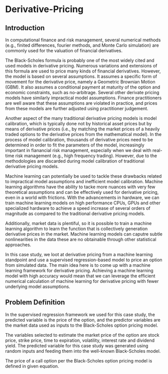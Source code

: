 # Derivative-Pricing

## Introduction
In computational finance and risk management, several numerical methods (e.g., finited differences, fourier methods, and Monte Carlo simulation) are commonly used for the valuation of financial derivatives.

The Black-Scholes formula is probably one of the most widely cited and used models in derivative pricing. Numerous variations and extensions of this formula are used to price many kinds of financial derivatives. However, the model is based on several assumptions. It assumes a specific form of movement for the derivative price, namely a Geometric Brownian Motion (GBM). It also assumes a conditional payment at maturity of the option and economic constraints, such as no-arbitrage. Several other derivate pricing models have similarly impractical model assumptions. Finance practitioners are well aware that these assumptions are violated in practice, and prices from these models are further adjusted using practitioner judgement.

Another aspect of the many traditional derivative pricing models is model calibration, which is typically done not by historical asset prices but by means of derivative prices (i.e., by matching the market prices of a heavily traded options to the derivative prices from the mathematical model). In the process of model calibration, thousands of derivative prices need to be determined in order to fit the parameters of the model, increasingly important in fianancial risk management, especially when we deal with real-time risk management (e.g., high frequency trading). However, due to the methodologies are discarded during model calibration of traditional derivative pricing models.

Machine learning can potentially be used to tackle these drawbacks related to impractical model assumptions and inefficient model calibration. Machine learning algorithms have the ability to tacke more nuances with very few theoretical assumptions and can be effectively used for derivative pricing, even in a world with frictions. With the advancements in hardware, we can train machine learning models on high performance CPUs, GPUs and other specialized hardware to achieve a speed increase of several orders of magnitude as compared to the traditional derivative pricing models.

Additionally, market data is plentiful, so it is possible to train a machine learning algorithm to learn the function that is collectively generation derivative prices in the market. Machine learning models can caputre subtle nonlinearities in the data these are no obtainable through other statistical approaches.

In this case study, we loot at derivative pricing from a machine learning standpoint and use a supervised regression-based model to price an option from simulated data. The main idea here is to come up with a machine learning framework for derivative pricing. Achieving a machine learning model with high accuracy would mean that we can leverage the efficient numerical calculation of machine learning for derivative pricing with fewer underlying model assumptions.

## Problem Definition

In the supervised regression framework we used for this case study, the predicted variable is the price of the option, and the predictor variables are the market data used as inputs to the Black-Scholes option pricing model.

The variables selected to estimate the market price of the option are stock price, strike price, time to expiration, volatility, interest rate and dividend yield. The predicted variable for this case study was generated using random inputs and feeding them into the well-known Black-Scholes model.

The price of a call option per the Black-Scholes option pricing model is defined in given equation.